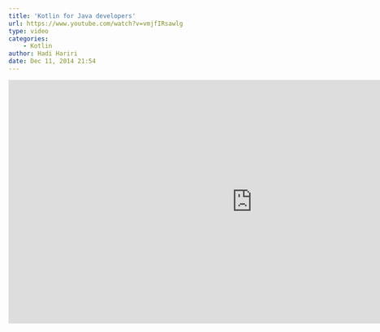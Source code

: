 ```yaml
---
title: 'Kotlin for Java developers'
url: https://www.youtube.com/watch?v=vmjfIRsawlg
type: video
categories:
    - Kotlin
author: Hadi Hariri
date: Dec 11, 2014 21:54
---
```

<iframe width="960" height="480" src="https://www.youtube.com/embed/vmjfIRsawlg" frameborder="0" allowfullscreen></iframe>
